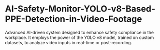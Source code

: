 # AI-Safety-Monitor-YOLO-v8-Based-PPE-Detection-in-Video-Footage
Advanced AI-driven system designed to enhance safety compliance in the workplace. It employs the power of the YOLO v8 model, trained on custom datasets, to analyze video inputs in real-time or post-recording.
